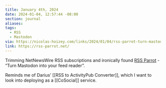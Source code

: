 ```yaml
---
title: January 4th, 2024
date: 2024-01-04, 12:57:44 -08:00
section: journal
aliases: 
tags:
  - RSS
  - Mastodon
via: https://nicolas-hoizey.com/links/2024/01/04/rss-parrot-turn-mastodon-into-your-feed-reader/
link: https://rss-parrot.net/
---
```

Trimming NetNewsWire RSS subscriptions and ironically found [RSS Parrot](https://rss-parrot.net/) - “Turn Mastodon into your feed reader”.

Reminds me of Darius’ [[RSS to ActivityPub Converter]], which I want to look into deploying as a [[CoSocial]] service.